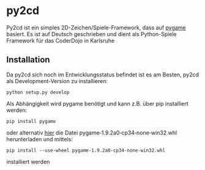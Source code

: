 # py2cd
Py2cd ist ein simples 2D-Zeichen/Spiele-Framework, dass auf [pygame](http://pygame.org) basiert.
Es ist auf Deutsch geschrieben und dient als Python-Spiele Framework für das CoderDojo in Karlsruhe

## Installation
Da py2cd sich noch im Entwicklungsstatus befindet ist es am Besten, py2cd als Development-Version zu installieren:    
```
python setup.py develop
```

Als Abhängigkeit wird pygame benötigt und kann z.B. über pip installiert werden:    
```
pip install pygame
```    


oder alternativ [hier](http://www.lfd.uci.edu/~gohlke/pythonlibs/#pygame) die Datei pygame‑1.9.2a0‑cp34‑none‑win32.whl
herunterladen und mittels:    
```
pip install --use-wheel pygame‑1.9.2a0‑cp34‑none‑win32.whl
```    
installiert werden